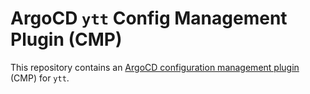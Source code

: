 # ArgoCD `ytt` Config Management Plugin (CMP)

This repository contains an [ArgoCD configuration management
plugin](https://argo-cd.readthedocs.io/en/stable/user-guide/config-management-plugins/)
(CMP) for `ytt`.
